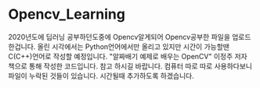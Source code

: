# Opencv_Learning

2020년도에 딥러닝 공부하던도중에 Opencv알게되어 Opencv공부한 파일을 업로드한겁니다.
올린 시각에서는 Python언어에서만 올리고 있지만 시간이 가능할땐 C(C++)언어로 작성할 예정입니다.
"알짜배기 예제로 배우는 OpenCV" 이정주 저자 책으로 통해 작성한 코드입니다. 참고 하시길 바랍니다.
컴퓨터 따로 따로 사용하다보니 파일이 누락된 것들이 있습니다. 시간될때 추가하도록 하겠습니다.
